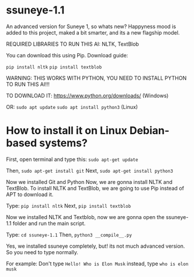 # ssuneye-1.1
An advanced version for Suneye 1, so whats new? Happyness mood is added to this project, maked a bit smarter, and its a new flagship model.


REQUIRED LIBRARIES TO RUN THIS AI: NLTK, TextBlob

You can download this using Pip.
Download guide:

```pip install nltk```
```pip install textblob```

WARNING: THIS WORKS WITH PYTHON, YOU NEED TO INSTALL PYTHON TO RUN THIS AI!!!

TO DOWNLOAD IT: https://www.python.org/downloads/ (Windows)

OR: ```sudo apt update``` ```sudo apt install python3``` (Linux)

# How to install it on Linux Debian-based systems?

First, open terminal and type this: ```sudo apt-get update```

Then, ```sudo apt-get install git```
Next, ```sudo apt-get install python3```

Now we installed Git and Python
Now, we are gonna install NLTK and TextBlob.
To install NLTK and TextBlob, we are going to use Pip instead of APT to download it.

Type: ```pip install nltk```
Next, ```pip install textblob```

Now we installed NLTK and Textblob, now we are gonna open the ssuneye-1.1 folder and run the main script.

Type: ```cd ssuneye-1.1```
Then, ```python3 __compile__.py```

Yes, we  installed ssuneye completely, but! its not much advanced version. So you need to type normally.

For example: Don't type ```Hello! Who is Elon Musk``` instead, type ```who is elon musk```
